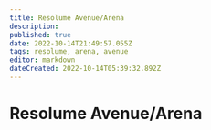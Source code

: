 ```yaml
---
title: Resolume Avenue/Arena
description: 
published: true
date: 2022-10-14T21:49:57.055Z
tags: resolume, arena, avenue
editor: markdown
dateCreated: 2022-10-14T05:39:32.892Z
---
```


# Resolume Avenue/Arena
